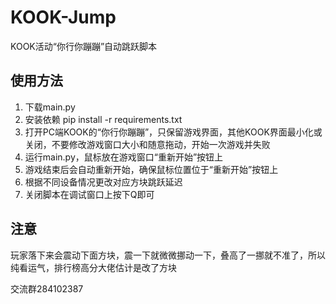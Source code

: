 # KOOK-Jump
KOOK活动“你行你蹦蹦”自动跳跃脚本

## 使用方法

1. 下载main.py
2. 安装依赖 pip install -r requirements.txt
3. 打开PC端KOOK的“你行你蹦蹦”，只保留游戏界面，其他KOOK界面最小化或关闭，不要修改游戏窗口大小和随意拖动，开始一次游戏并失败
4. 运行main.py，鼠标放在游戏窗口“重新开始”按钮上
5. 游戏结束后会自动重新开始，确保鼠标位置位于“重新开始”按钮上
6. 根据不同设备情况更改对应方块跳跃延迟
7. 关闭脚本在调试窗口上按下Q即可
   
## 注意
玩家落下来会震动下面方块，震一下就微微挪动一下，叠高了一挪就不准了，所以纯看运气，排行榜高分大佬估计是改了方块

交流群284102387
